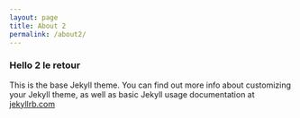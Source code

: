 ```yaml
---
layout: page
title: About 2
permalink: /about2/
---
```

### Hello 2 le retour
This is the base Jekyll theme. You can find out more info about customizing your Jekyll theme, as well as basic Jekyll usage documentation at [jekyllrb.com](https://jekyllrb.com/)

